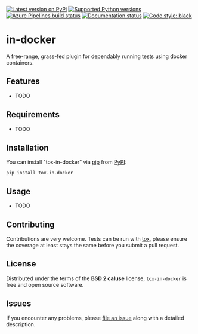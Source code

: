 [![Latest version on
PyPi](https://badge.fury.io/py/in-docker.svg)](https://badge.fury.io/py/in-docker)
[![Supported Python
versions](https://img.shields.io/pypi/pyversions/in-docker.svg)](https://pypi.org/project/in-docker/)
[![Azure Pipelines build
status](https://dev.azure.com/hunnybear/in-docker/_apis/build/status/tox%20ci?branchName=master)](https://dev.azure.com/hunnybear/in-docker/_build/latest?definitionId=9&branchName=master)
[![Documentation
status](https://readthedocs.org/projects/in-docker/badge/?version=latest&style=flat-square)](https://in-docker.readthedocs.io/en/latest/?badge=latest)
[![Code style:
black](https://img.shields.io/badge/code%20style-black-000000.svg)](https://github.com/python/black)

# in-docker

A free-range, grass-fed plugin for dependably running tests using docker
containers.

Features
--------

* TODO


Requirements
------------

* TODO


Installation
------------

You can install "tox-in-docker" via [pip](https://pypi.org/project/pip/) from [PyPI](https://pypi.org):

```
pip install tox-in-docker
```

Usage
-----

* TODO

Contributing
------------
Contributions are very welcome. Tests can be run with [tox](https://tox.readthedocs.io/en/latest/), please ensure
the coverage at least stays the same before you submit a pull request.

License
-------

Distributed under the terms of the **BSD 2 caluse** license, `tox-in-docker` is
free and open source software.


Issues
------

If you encounter any problems, please
[file an issue](https://github.com/hunnybear/tox-in-docker/issues)
along with a detailed description.
